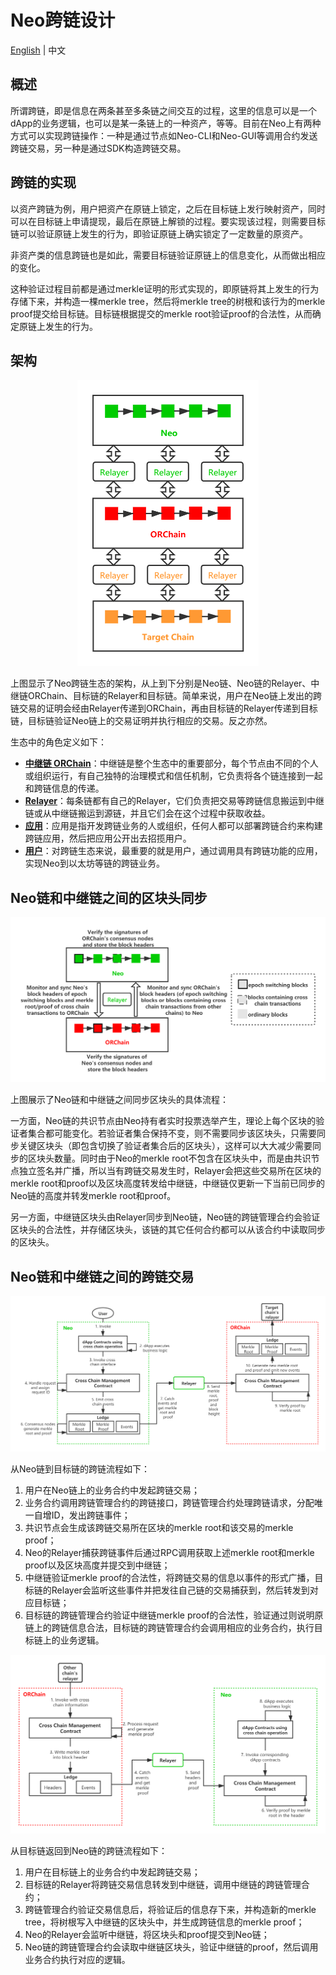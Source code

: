 # Neo跨链设计

[English](README.md) | 中文

## 概述

所谓跨链，即是信息在两条甚至多条链之间交互的过程，这里的信息可以是一个dApp的业务逻辑，也可以是某一条链上的一种资产，等等。目前在Neo上有两种方式可以实现跨链操作：一种是通过节点如Neo-CLI和Neo-GUI等调用合约发送跨链交易，另一种是通过SDK构造跨链交易。

## 跨链的实现

以资产跨链为例，用户把资产在原链上锁定，之后在目标链上发行映射资产，同时可以在目标链上申请提现，最后在原链上解锁的过程。要实现该过程，则需要目标链可以验证原链上发生的行为，即验证原链上确实锁定了一定数量的原资产。

非资产类的信息跨链也是如此，需要目标链验证原链上的信息变化，从而做出相应的变化。

这种验证过程目前都是通过merkle证明的形式实现的，即原链将其上发生的行为存储下来，并构造一棵merkle tree，然后将merkle tree的树根和该行为的merkle proof提交给目标链。目标链根据提交的merkle root验证proof的合法性，从而确定原链上发生的行为。

## 架构

<div align=center><img width="290" height="458" src="resources/Structure.png"/></div>

上图显示了Neo跨链生态的架构，从上到下分别是Neo链、Neo链的Relayer、中继链ORChain、目标链的Relayer和目标链。简单来说，用户在Neo链上发出的跨链交易的证明会经由Relayer传递到ORChain，再由目标链的Relayer传递到目标链，目标链验证Neo链上的交易证明并执行相应的交易。反之亦然。

生态中的角色定义如下：

- [**中继链 ORChain**](https://github.com/ontio/cross-chain/blob/master/orchain)：中继链是整个生态中的重要部分，每个节点由不同的个人或组织运行，有自己独特的治理模式和信任机制，它负责将各个链连接到一起和跨链信息的传递。
- [**Relayer**](how_to_become_neo_relayer_cn.md)：每条链都有自己的Relayer，它们负责把交易等跨链信息搬运到中继链或从中继链搬运到源链，并且它们会在这个过程中获取收益。
- [**应用**](Neo_cross_chain_contract_dev_cn.md)：应用是指开发跨链业务的人或组织，任何人都可以部署跨链合约来构建跨链应用，然后把应用公开出去招揽用户。
- [**用户**](how_to_cross_NEP5_asset_cn.md)：对跨链生态来说，最重要的就是用户，通过调用具有跨链功能的应用，实现Neo到以太坊等链的跨链业务。

## Neo链和中继链之间的区块头同步

<div align=center><img src="resources/HeaderSync.png"/></div>

上图展示了Neo链和中继链之间同步区块头的具体流程：

一方面，Neo链的共识节点由Neo持有者实时投票选举产生，理论上每个区块的验证者集合都可能变化。若验证者集合保持不变，则不需要同步该区块头，只需要同步关键区块头（即包含切换了验证者集合后的区块头），这样可以大大减少需要同步的区块头数量。同时由于Neo的merkle root不包含在区块头中，而是由共识节点独立签名并广播，所以当有跨链交易发生时，Relayer会把这些交易所在区块的merkle root和proof以及区块高度转发给中继链，中继链仅更新一下当前已同步的Neo链的高度并转发merkle root和proof。

另一方面，中继链区块头由Relayer同步到Neo链，Neo链的跨链管理合约会验证区块头的合法性，并存储区块头，该链的其它任何合约都可以从该合约中读取同步的区块头。

## Neo链和中继链之间的跨链交易

<div align=center><img src="resources/Neo2Orchain.png"/></div>

从Neo链到目标链的跨链流程如下：

1. 用户在Neo链上的业务合约中发起跨链交易；
2. 业务合约调用跨链管理合约的跨链接口，跨链管理合约处理跨链请求，分配唯一自增ID，发出跨链事件；
3. 共识节点会生成该跨链交易所在区块的merkle root和该交易的merkle proof；
4. Neo的Relayer捕获跨链事件后通过RPC调用获取上述merkle root和merkle proof以及区块高度并提交到中继链；
5. 中继链验证merkle proof的合法性，将跨链交易的信息以事件的形式广播，目标链的Relayer会监听这些事件并把发往自己链的交易捕获到，然后转发到对应目标链；
6. 目标链的跨链管理合约验证中继链merkle proof的合法性，验证通过则说明原链上的跨链信息合法，目标链的跨链管理合约会调用相应的业务合约，执行目标链上的业务逻辑。

<div align=center><img src="resources/Orchain2Neo.png"/></div>

从目标链返回到Neo链的跨链流程如下：

1. 用户在目标链上的业务合约中发起跨链交易；
2. 目标链的Relayer将跨链交易信息转发到中继链，调用中继链的跨链管理合约；
3. 跨链管理合约验证交易信息后，将验证后的信息存下来，并构造新的merkle tree，将树根写入中继链的区块头中，并生成跨链信息的merkle proof；
4. Neo的Relayer会监听中继链，将区块头和proof提交到Neo链；
5. Neo链的跨链管理合约会读取中继链区块头，验证中继链的proof，然后调用业务合约执行对应的逻辑。
